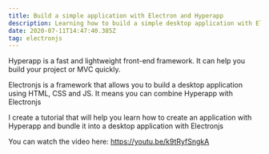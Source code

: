 ```yaml
---
title: Build a simple application with Electron and Hyperapp
description: Learning how to build a simple desktop application with Electron and Hyperapp
date: 2020-07-11T14:47:40.385Z
tag: electronjs
---
```

Hyperapp is a fast and lightweight front-end framework. It can help you build your project or MVC quickly.

Electronjs is a framework that allows you to build a desktop application using HTML, CSS and JS. It means you can combine Hyperapp with Electronjs

I create a tutorial that will help you learn how to create an application with Hyperapp and bundle it into a desktop application with Electronjs

You can watch the video here: <https://youtu.be/k9tRyfSngkA>